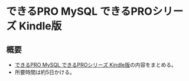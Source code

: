 できるPRO MySQL できるPROシリーズ Kindle版
===

## 概要

- [できるPRO MySQL できるPROシリーズ Kindle版](https://www.amazon.co.jp/%E3%81%A7%E3%81%8D%E3%82%8BPRO-MySQL-%E3%81%A7%E3%81%8D%E3%82%8BPRO%E3%82%B7%E3%83%AA%E3%83%BC%E3%82%BA-%E8%B5%A4%E4%BA%95-%E8%AA%A0-ebook/dp/B00SXPVFL2)の内容をまとめる。
- 所要時間は約5日かける。

